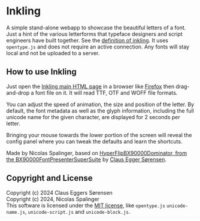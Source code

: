 # Inkling
A simple stand-alone webapp to showcase the beautiful letters of a font. Just a hint of the various letterforms that typeface designers and script engineers have built together. See the [definition of inkling](https://en.wiktionary.org/wiki/inkling). It uses `opentype.js` and does not require an active connection. Any fonts will stay local and not be uploaded to a server.

## How to use Inkling
Just open the <a href="https://n7s.github.io/inkling/http_root/" target="_blank"> Inkling main HTML page</a> in a browser like <a href="https://firefox.com">Firefox</a> then drag-and-drop a font file on it. It will read TTF, OTF and WOFF file formats.

You can adjust the speed of animation, the size and position of the letter.
By default, the font metadata as well as the glyph information, including the full unicode name for the given character, are displayed for 2 seconds per letter. 

Bringing your mouse towards the lower portion of the screen will reveal the config panel where you can tweak the defaults and learn the shortcuts. 

Made by Nicolas Spalinger, based on <a href="https://github.com/clauseggers/BX90000FontPresenterSuperSuite">HyperFlipBX90000Dominator, from the BX90000FontPresenterSuperSuite</a> by <a href="https://www.forthehearts.net/about/">Claus Egger Sørensen</a>.

## Copyright and License
Copyright (c) 2024 Claus Eggers Sørensen   
Copyright (c) 2024, Nicolas Spalinger   
This software is licensed under the [MIT license](LICENSE), like `opentype.js` `unicode-name.js`, `unicode-script.js` and `unicode-block.js`.
